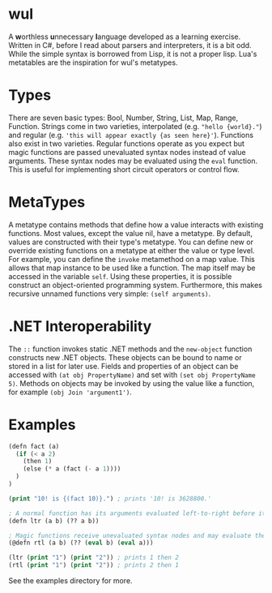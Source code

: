 wul
========
A **w**orthless **u**nnecessary **l**anguage developed as a learning exercise. Written in C#, before I read about parsers and interpreters, it is a bit odd. While the simple syntax is borrowed from Lisp, it is not a proper lisp. Lua's metatables are the inspiration for wul's metatypes. 

Types
======
There are seven basic types: Bool, Number, String, List, Map, Range, Function. Strings come in two varieties, interpolated (e.g. `"hello {world}."`) and regular (e.g. `'this will appear exactly {as seen here}'`). Functions also exist in two varieties. Regular functions operate as you expect but magic functions are passed unevaluated syntax nodes instead of value arguments. These syntax nodes may be evaluated using the `eval` function. This is useful for implementing short circuit operators or control flow.

MetaTypes
=========
A metatype contains methods that define how a value interacts with existing functions. Most values, except the value nil, have a metatype. By default, values are constructed with their type's metatype. You can define new or override existing functions on a metatype at either the value or type level. For example, you can define the `invoke` metamethod on a map value. This allows that map instance to be used like a function. The map itself may be accessed in the variable `self`. Using these properties, it is possible construct an object-oriented programming system. Furthermore, this makes recursive unnamed functions very simple: `(self arguments)`. 

.NET Interoperability
=====================
The `::` function invokes static .NET methods and the `new-object` function constructs new .NET objects. These objects can be bound to name or stored in a list for later use. Fields and properties of an object can be accessed with `(at obj PropertyName)` and set with `(set obj PropertyName 5)`. Methods on objects may be invoked by using the value like a function, for example `(obj Join 'argument1')`.

Examples
=======
```lisp
(defn fact (a) 
  (if (< a 2) 
    (then 1)
    (else (* a (fact (- a 1))))
  )
)

(print "10! is {(fact 10)}.") ; prints '10! is 3628800.'
```

```lisp
; A normal function has its arguments evaluated left-to-right before it is executed
(defn ltr (a b) (?? a b))

; Magic functions receive unevaluated syntax nodes and may evaluate them in any order
(@defn rtl (a b) (?? (eval b) (eval a)))

(ltr (print "1") (print "2")) ; prints 1 then 2
(rtl (print "1") (print "2")) ; prints 2 then 1
```

See the examples directory for more.